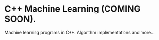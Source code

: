 # C++ Machine Learning (COMING SOON).     
Machine learning programs in C++. Algorithm implementations and more...   
